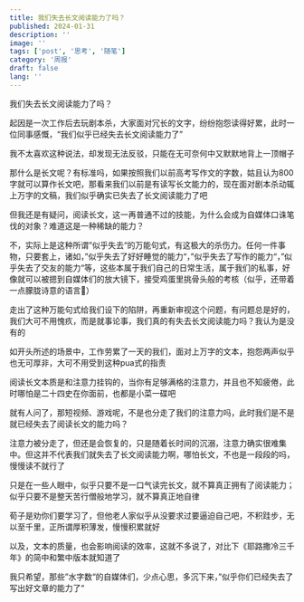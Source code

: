 ```yaml
---
title: 我们失去长文阅读能力了吗？
published: 2024-01-31
description: ''
image: ''
tags: ['post', '思考', '随笔']
category: '周报'
draft: false
lang: ''
---
```

 我们失去长文阅读能力了吗？


<!-- ![cahngwn](./attachments/QmcDMMJf7wKoU1BnTRSCF2N8wmBPeuk7tMi3zpaKkmje4X.png) -->


起因是一次工作后去玩剧本杀，大家面对冗长的文字，纷纷抱怨读得好累，此时一位同事感慨，“我们似乎已经失去长文阅读能力了”

我不太喜欢这种说法，却发现无法反驳，只能在无可奈何中又默默地背上一顶帽子

那什么是长文呢？有标准吗，如果按照我们以前高考写作文的字数，姑且认为800字就可以算作长文吧，那看来我们以前是有读写长文能力的，现在面对剧本杀动辄上万字的文稿，我们似乎确实已失去了长文阅读能力了吧

但我还是有疑问，阅读长文，这一再普通不过的技能，为什么会成为自媒体口诛笔伐的对象？难道这是一种稀缺的能力？

不，实际上是这种所谓”似乎失去“的万能句式，有这极大的杀伤力。任何一件事物，只要套上，诸如，”似乎失去了好好睡觉的能力“，”似乎失去了写作的能力“，”似乎失去了交友的能力“等，这些本属于我们自己的日常生活，属于我们的私事，好像就可以被摁到自媒体们的放大镜下，接受鸡蛋里挑骨头般的考核（似乎，还带着一点朦胧诗意的语言🐶）

走出了这种万能句式给我们设下的陷阱，再重新审视这个问题，有问题总是好的，我们大可不用愧疚，而是就事论事，我们真的有失去长文阅读能力吗？我认为是没有的

如开头所述的场景中，工作劳累了一天的我们，面对上万字的文本，抱怨两声似乎也无可厚非，大可不用受到这种pua式的指责

阅读长文本质是和注意力挂钩的，当你有足够满格的注意力，并且也不知疲倦，此时哪怕是二十四史在你面前，也都是小菜一碟吧

就有人问了，那短视频、游戏呢，不是也分走了我们的注意力吗，此时我们是不是就已经失去了阅读长文的能力吗？

注意力被分走了，但还是会恢复的，只是随着长时间的沉溺，注意力确实很难集中。但这并不代表我们就失去了长文阅读能力啊，哪怕长文，不也是一段段的吗，慢慢读不就行了

只是在一些人眼中，似乎只要不是一口气读完长文，就不算真正拥有了阅读能力；似乎只要不是整天苦行僧般地学习，就不算真正地自律

荀子是劝你们要学习了，但他老人家似乎从没要求过要逼迫自己吧，不积跬步，无以至千里，正所谓厚积薄发，慢慢积累就好

以及，文本的质量，也会影响阅读的效率，这就不多说了，对比下《耶路撒冷三千年》的简中和繁中版本就知道了

我只希望，那些”水字数“的自媒体们，少点心思，多沉下来，”似乎你们已经失去了写出好文章的能力了“

[]()